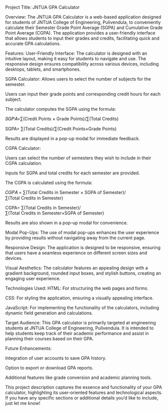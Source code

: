 Project Title: JNTUA GPA Calculator

Overview: The JNTUA GPA Calculator is a web-based application designed for students of JNTUA College of Engineering, Pulivendula, to conveniently calculate their Semester Grade Point Average (SGPA) and Cumulative Grade Point Average (CGPA). The application provides a user-friendly interface that allows students to input their grades and credits, facilitating quick and accurate GPA calculations.

Features:
User-Friendly Interface: The calculator is designed with an intuitive layout, making it easy for students to navigate and use. The responsive design ensures compatibility across various devices, including desktops, tablets, and smartphones.

SGPA Calculator:
Allows users to select the number of subjects for the semester.

Users can input their grade points and corresponding credit hours for each subject.

The calculator computes the SGPA using the formula:

𝑆𝐺𝑃𝐴=∑(Credit Points × Grade Points)/∑(Total Credits)

SGPA= ∑(Total Credits)/∑(Credit Points×Grade Points)

Results are displayed in a pop-up modal for immediate feedback.

CGPA Calculator:

Users can select the number of semesters they wish to include in their CGPA calculation.

Inputs for SGPA and total credits for each semester are provided.

The CGPA is calculated using the formula:

𝐶𝐺𝑃𝐴 = ∑(Total Credits in Semester × SGPA of Semester)/∑(Total Credits in Semester)

CGPA= ∑(Total Credits in Semester)/∑(Total Credits in Semester×SGPA of Semester) 

Results are also shown in a pop-up modal for convenience.

Modal Pop-Ups: The use of modal pop-ups enhances the user experience by providing results without navigating away from the current page.

Responsive Design: The application is designed to be responsive, ensuring that users have a seamless experience on different screen sizes and devices.

Visual Aesthetics: The calculator features an appealing design with a gradient background, rounded input boxes, and stylish buttons, creating an engaging user experience.

Technologies Used:
HTML: For structuring the web pages and forms.

CSS: For styling the application, ensuring a visually appealing interface.

JavaScript: For implementing the functionality of the calculators, including dynamic field generation and calculations.

Target Audience: This GPA calculator is primarily targeted at engineering students at JNTUA College of Engineering, Pulivendula. It is intended to help students keep track of their academic performance and assist in planning their courses based on their GPA.

Future Enhancements:

Integration of user accounts to save GPA history.

Option to export or download GPA reports.

Additional features like grade conversion and academic planning tools.

This project description captures the essence and functionality of your GPA calculator, highlighting its user-oriented features and technological aspects. If you have any specific sections or additional details you’d like to include, just let me know!
